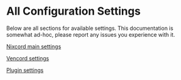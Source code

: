 # All Configuration Settings
Below are all sections for available settings.
This documentation is somewhat ad-hoc, please report any issues
you experience with it.

[Nixcord main settings](./main.md)

[Vencord settings](./vencord.md)

[Plugin settings](./plugins.md)
